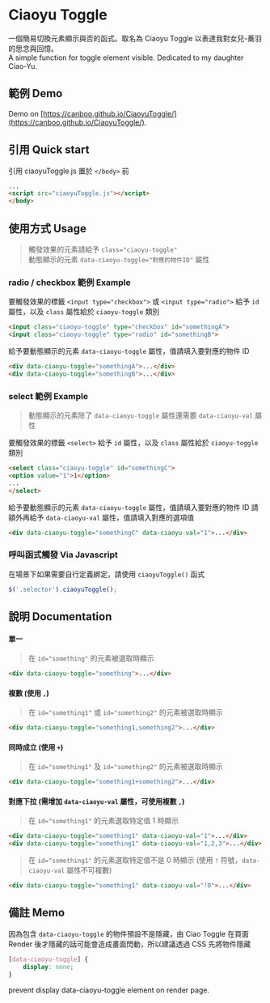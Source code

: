 Ciaoyu Toggle
=====
一個簡易切換元素顯示與否的函式。取名為 Ciaoyu Toggle 以表達我對女兒-蕎羽的思念與回憶。</br>
A simple function for toggle element visible. Dedicated to my daughter Ciao-Yu.


## 範例 Demo
Demo on [https://canboo.github.io/CiaoyuToggle/](https://canboo.github.io/CiaoyuToggle/).


## 引用 Quick start

引用 ciaoyuToggle.js 置於 `</body>` 前
``` html
...
<script src="ciaoyuToggle.js"></script>
</body>
```


## 使用方式 Usage
> 觸發效果的元素請給予 `class="ciaoyu-toggle"`</br>
> 動態顯示的元素 `data-ciaoyu-toggle="對應的物件ID"` 屬性

### radio / checkbox 範例 Example
要觸發效果的標籤 `<input type="checkbox">` 或 `<input type="radio">` 給予 `id` 屬性，以及 `class` 屬性給於 `ciaoyu-toggle` 類別
``` html
<input class="ciaoyu-toggle" type="checkbox" id="somethingA">
<input class="ciaoyu-toggle" type="radio" id="somethingB">
```

給予要動態顯示的元素 `data-ciaoyu-toggle` 屬性，值請填入要對應的物件 ID
``` html
<div data-ciaoyu-toggle="somethingA">...</div>
<div data-ciaoyu-toggle="somethingB">...</div>
```

### select 範例 Example
> 動態顯示的元素除了 `data-ciaoyu-toggle` 屬性還需要 `data-ciaoyu-val` 屬性

要觸發效果的標籤 `<select>` 給予 `id` 屬性，以及 `class` 屬性給於 `ciaoyu-toggle` 類別
``` html
<select class="ciaoyu-toggle" id="somethingC">
<option value="1">1</option>
...
</select>
```

給予要動態顯示的元素 `data-ciaoyu-toggle` 屬性，值請填入要對應的物件 ID
請額外再給予 `data-ciaoyu-val` 屬性，值請填入對應的選項值
``` html
<div data-ciaoyu-toggle="somethingC" data-ciaoyu-val="1">...</div>
```

### 呼叫函式觸發 Via Javascript
在場景下如果需要自行定義綁定，請使用 `ciaoyuToggle()` 函式
```js
$('.selector').ciaoyuToggle();
```


## 說明 Documentation

#### 單一
> 在 `id="something"` 的元素被選取時顯示
``` html
<div data-ciaoyu-toggle="something">...</div>
```

#### 複數 (使用 `,`)
> 在 `id="something1"` 或 `id="something2"` 的元素被選取時顯示
``` html
<div data-ciaoyu-toggle="something1,something2">...</div>
```

#### 同時成立 (使用 `+`)
> 在 `id="something1"` 及 `id="something2"` 的元素被選取時顯示
``` html
<div data-ciaoyu-toggle="something1+something2">...</div>
```

#### 對應下拉 (需增加 `data-ciaoyu-val` 屬性，可使用複數 `,`)
> 在 `id="something1"` 的元素選取特定值 1 時顯示
``` html
<div data-ciaoyu-toggle="something1" data-ciaoyu-val="1">...</div>
<div data-ciaoyu-toggle="something1" data-ciaoyu-val="1,2,3">...</div>
```
> 在 `id="something1"` 的元素選取特定值不是 0 時顯示 (使用 `!` 符號，`data-ciaoyu-val` 屬性不可複數)
``` html
<div data-ciaoyu-toggle="something1" data-ciaoyu-val="!0">...</div>
```


## 備註 Memo
因為包含 `data-ciaoyu-toggle` 的物件預設不是隱藏，由 Ciao Toggle 在頁面 Render 後才隱藏的話可能會造成畫面閃動，所以建議透過 CSS 先將物件隱藏
``` CSS
[data-ciaoyu-toggle] {
    display: none;
}
```
prevent display data-ciaoyu-toggle element on render page.

